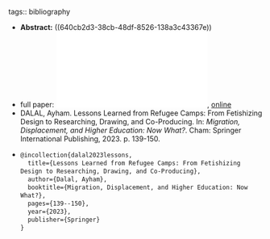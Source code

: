 tags:: bibliography

- **Abstract:** ((640cb2d3-38cb-48df-8526-138a3c43367e))
- full paper: ![local copy](../assets/fetishizing-design_1678553755332_0.pdf), [online](https://link.springer.com/chapter/10.1007/978-3-031-12350-4_11)
- DALAL, Ayham. Lessons Learned from Refugee Camps: From Fetishizing Design to Researching, Drawing, and Co-Producing. In: *Migration, Displacement, and Higher Education: Now What?*. Cham: Springer International Publishing, 2023. p. 139-150.
- ```
  @incollection{dalal2023lessons,
    title={Lessons Learned from Refugee Camps: From Fetishizing Design to Researching, Drawing, and Co-Producing},
    author={Dalal, Ayham},
    booktitle={Migration, Displacement, and Higher Education: Now What?},
    pages={139--150},
    year={2023},
    publisher={Springer}
  }
  ```